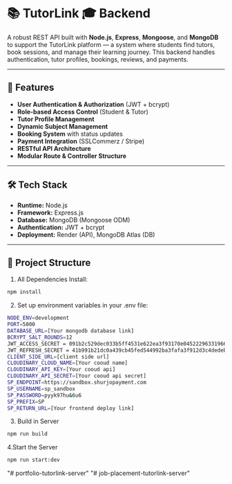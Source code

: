 # 📚 TutorLink 🎓 Backend

A robust REST API built with **Node.js**, **Express**, **Mongoose**, and **MongoDB** to support the TutorLink platform — a system where students find tutors, book sessions, and manage their learning journey. This backend handles authentication, tutor profiles, bookings, reviews, and payments.

---

## 🚀 Features

- **User Authentication & Authorization** (JWT + bcrypt)
- **Role-based Access Control** (Student & Tutor)
- **Tutor Profile Management**
- **Dynamic Subject Management**
- **Booking System** with status updates
- **Payment Integration** (SSLCommerz / Stripe)
- **RESTful API Architecture**
- **Modular Route & Controller Structure**

---

## 🛠️ Tech Stack

- **Runtime:** Node.js
- **Framework:** Express.js
- **Database:** MongoDB (Mongoose ODM)
- **Authentication:** JWT + bcrypt
- **Deployment:** Render (API), MongoDB Atlas (DB)

---

## 📁 Project Structure

1. All Dependencies Install:
```bash
npm install
```
2. Set up environment variables in your .env file:
```bash
NODE_ENV=development
PORT=5000
DATABASE_URL=[Your mongodb database link]
BCRYPT_SALT_ROUNDS=12
JWT_ACCESS_SECRET = 091b2c529dec033b5ff4531e622ea3f93170e045222963319662b7e4a34f0cdd
JWT_REFRESH_SECRET = 41b991b21dc0a439cb45fed544992ba3fafa3f912d3c4dedebec3592d7d552fb74a86a4d69ea560bcf7bf988d173ddecaffa9815dd5a6661bcacd58c0cdb2dc5
CLIENT_SIDE_URL=[client side url]
CLOUDINARY_CLOUD_NAME=[Your cooud name]
CLOUDINARY_API_KEY=[Your cooud api]
CLOUDINARY_API_SECRET=[Your cooud api secret]
SP_ENDPOINT=https://sandbox.shurjopayment.com
SP_USERNAME=sp_sandbox
SP_PASSWORD=pyyk97hu&6u6
SP_PREFIX=SP
SP_RETURN_URL=[Your frontend deploy link]
```
3. Build in Server
```bash
npm run build
```
4.Start the Server
```bash
npm run start:dev
```

"# portfolio-tutorlink-server" 
"# job-placement-tutorlink-server" 
